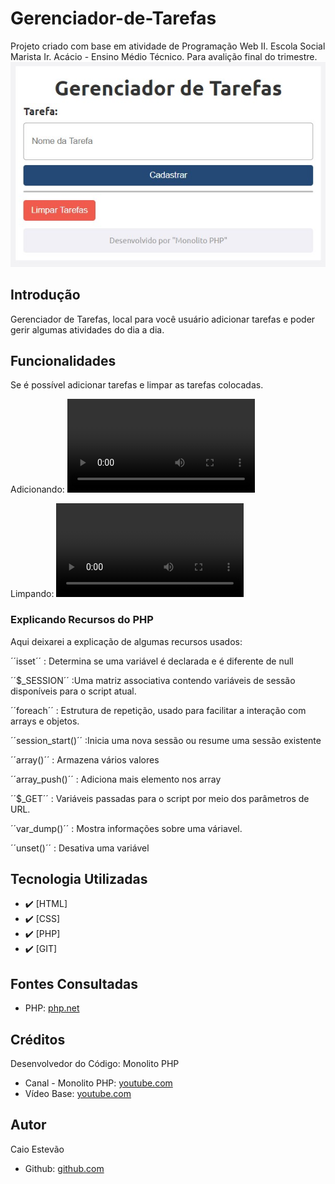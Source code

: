 # Gerenciador-de-Tarefas
<!--# Índice 

* [Sistema de Cálculo Salarial](#sistema-de-cálculo-salarial)
* [Introdução](#introdu%C3%A7%C3%A3o)  
* [Funcionalidades](#funcionalidades)  
* [Tecnologia Utilizadas](#tecnologia-utilizadas)  
* [Fontes Consultadas](#fontes-consultadas)  
* [Autor](#autor)
  -->

Projeto criado com base em atividade de Programação Web II. Escola Social Marista Ir. Acácio - Ensino Médio Técnico. Para avalição final do trimestre.
![Capa do Projeto](img/tela_inicial.jpg)


## Introdução
Gerenciador de Tarefas, local para você usuário adicionar tarefas e poder gerir algumas atividades do dia a dia.


## Funcionalidades
Se é possível adicionar tarefas e limpar as tarefas colocadas.

Adicionando:
![video Criação](img/criação_tarefa.mp4)

Limpando:
![video Criação](img/excluir_tarefa.mp4)

### Explicando Recursos do PHP
Aqui deixarei a explicação de algumas recursos usados:

´´isset´´ : Determina se uma variável é declarada e é diferente de null

´´$_SESSION´´ :Uma matriz associativa contendo variáveis ​​de sessão disponíveis para o script atual.

´´foreach´´ : Estrutura de repetição, usado para facilitar a interação com arrays e objetos.

´´session_start()´´ :Inicia uma nova sessão ou resume uma sessão existente

´´array()´´ : Armazena vários valores

´´array_push()´´ : Adiciona mais elemento nos array

´´$_GET´´ : Variáveis ​​passadas para o script por meio dos parâmetros de URL.

´´var_dump()´´ : Mostra informações sobre uma váriavel.

´´unset()´´ : Desativa uma variável


## Tecnologia Utilizadas
- :heavy_check_mark: [HTML]
- :heavy_check_mark: [CSS]
- :heavy_check_mark: [PHP]
- :heavy_check_mark: [GIT]


## Fontes Consultadas
- PHP: [php.net](https://www.php.net/)

## Créditos
Desenvolvedor do Código: Monolito PHP
- Canal - Monolito PHP: [youtube.com](https://www.youtube.com/channel/UCSCKCO6nnrtpUZlexHRpJuA)
- Vídeo Base: [youtube.com](https://www.youtube.com/watch?v=dJ49I-QYYUk&ab_channel=MonolitoPHP)

## Autor
Caio Estevão
- Github: [github.com](https://github.com/Caioestevao1000)
